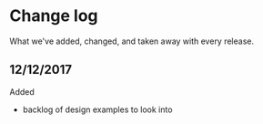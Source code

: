 # Change log

What we've added, changed, and taken away with every release.

## 12/12/2017

Added 

- backlog of design examples to look into
